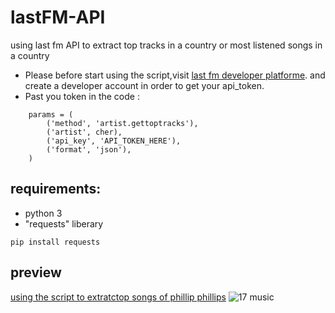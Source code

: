 # lastFM-API
using last fm API to extract top tracks in a country or most listened songs in a country
- Please before start using the script,visit [last fm developer platforme](https://secure.last.fm/login?next=/api/account/create). and create a developer account in order to get your api_token.
- Past you token in the code :
```
    params = (
        ('method', 'artist.gettoptracks'),
        ('artist', cher),
        ('api_key', 'API_TOKEN_HERE'),
        ('format', 'json'),
    )
```
## requirements:
- python 3
- "requests" liberary 
```
pip install requests
```
## preview
[using the script to extratctop songs of phillip phillips](https://ibb.co/g10wO9)
![17 music](https://user-images.githubusercontent.com/35115877/44030641-4faa5de4-9ef9-11e8-8698-2c6e2d725d9f.PNG)

